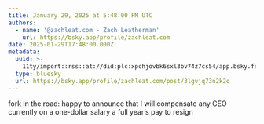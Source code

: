 ```yaml
---
title: January 29, 2025 at 5:48:00 PM UTC
authors:
  - name: '@zachleat.com - Zach Leatherman'
    url: https://bsky.app/profile/zachleat.com
date: 2025-01-29T17:48:00.000Z
metadata:
  uuid: >-
    11ty/import::rss::at://did:plc:xpchjovbk6sxl3bv74z7cs54/app.bsky.feed.post/3lgvjq73n2k2q
  type: bluesky
  url: https://bsky.app/profile/zachleat.com/post/3lgvjq73n2k2q
---
```

fork in the road: happy to announce that I will compensate any CEO currently on a one-dollar salary a full year’s pay to resign